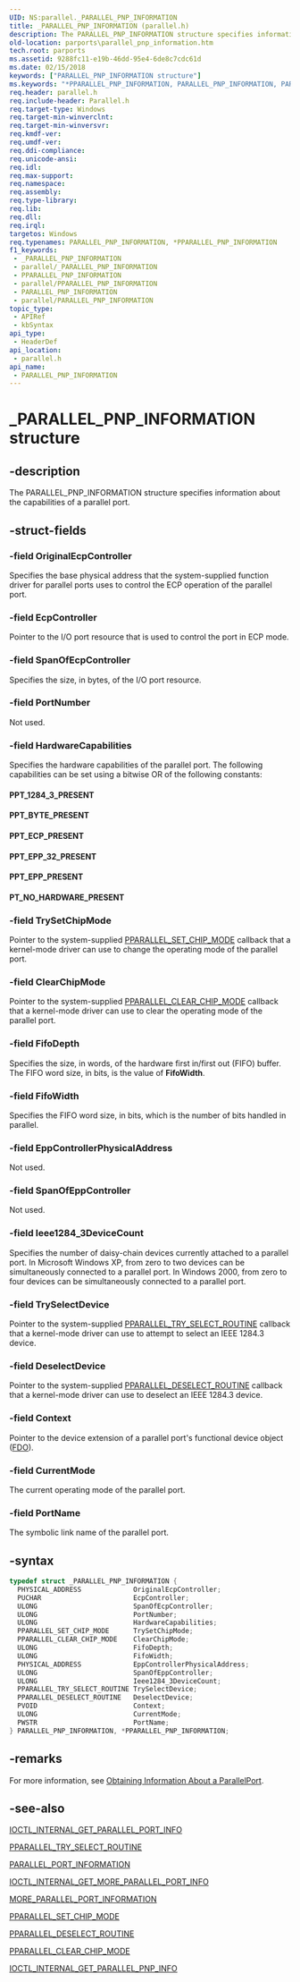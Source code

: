 ```yaml
---
UID: NS:parallel._PARALLEL_PNP_INFORMATION
title: _PARALLEL_PNP_INFORMATION (parallel.h)
description: The PARALLEL_PNP_INFORMATION structure specifies information about the capabilities of a parallel port.
old-location: parports\parallel_pnp_information.htm
tech.root: parports
ms.assetid: 9288fc11-e19b-46dd-95e4-6de8c7cdc61d
ms.date: 02/15/2018
keywords: ["PARALLEL_PNP_INFORMATION structure"]
ms.keywords: "*PPARALLEL_PNP_INFORMATION, PARALLEL_PNP_INFORMATION, PARALLEL_PNP_INFORMATION structure [Parallel Ports], PPARALLEL_PNP_INFORMATION, PPARALLEL_PNP_INFORMATION structure pointer [Parallel Ports], _PARALLEL_PNP_INFORMATION, cisspd_71ac405c-ab56-434c-a945-9afee36c0972.xml, parallel/PARALLEL_PNP_INFORMATION, parallel/PPARALLEL_PNP_INFORMATION, parports.parallel_pnp_information"
req.header: parallel.h
req.include-header: Parallel.h
req.target-type: Windows
req.target-min-winverclnt: 
req.target-min-winversvr: 
req.kmdf-ver: 
req.umdf-ver: 
req.ddi-compliance: 
req.unicode-ansi: 
req.idl: 
req.max-support: 
req.namespace: 
req.assembly: 
req.type-library: 
req.lib: 
req.dll: 
req.irql: 
targetos: Windows
req.typenames: PARALLEL_PNP_INFORMATION, *PPARALLEL_PNP_INFORMATION
f1_keywords:
 - _PARALLEL_PNP_INFORMATION
 - parallel/_PARALLEL_PNP_INFORMATION
 - PPARALLEL_PNP_INFORMATION
 - parallel/PPARALLEL_PNP_INFORMATION
 - PARALLEL_PNP_INFORMATION
 - parallel/PARALLEL_PNP_INFORMATION
topic_type:
 - APIRef
 - kbSyntax
api_type:
 - HeaderDef
api_location:
 - parallel.h
api_name:
 - PARALLEL_PNP_INFORMATION
---
```


# _PARALLEL_PNP_INFORMATION structure


## -description

The PARALLEL_PNP_INFORMATION structure specifies information about the capabilities of a parallel port.

## -struct-fields

### -field OriginalEcpController

Specifies the base physical address that the system-supplied function driver for parallel ports uses to control the ECP operation of the parallel port.

### -field EcpController

Pointer to the I/O port resource that is used to control the port in ECP mode.

### -field SpanOfEcpController

Specifies the size, in bytes, of the I/O port resource.

### -field PortNumber

Not used.

### -field HardwareCapabilities

Specifies the hardware capabilities of the parallel port. The following capabilities can be set using a bitwise OR of the following constants:





#### PPT_1284_3_PRESENT



#### PPT_BYTE_PRESENT



#### PPT_ECP_PRESENT



#### PPT_EPP_32_PRESENT



#### PPT_EPP_PRESENT



#### PT_NO_HARDWARE_PRESENT

### -field TrySetChipMode

Pointer to the system-supplied <a href="..\parallel\nc-parallel-pparallel_set_chip_mode.md">PPARALLEL_SET_CHIP_MODE</a> callback that a kernel-mode driver can use to change the operating mode of the parallel port.

### -field ClearChipMode

Pointer to the system-supplied <a href="..\parallel\nc-parallel-pparallel_clear_chip_mode.md">PPARALLEL_CLEAR_CHIP_MODE</a> callback that a kernel-mode driver can use to clear the operating mode of the parallel port.

### -field FifoDepth

Specifies the size, in words, of the hardware first in/first out (FIFO) buffer. The FIFO word size, in bits, is the value of <b>FifoWidth</b>.

### -field FifoWidth

Specifies the FIFO word size, in bits, which is the number of bits handled in parallel.

### -field EppControllerPhysicalAddress

Not used.

### -field SpanOfEppController

Not used.

### -field Ieee1284_3DeviceCount

Specifies the number of daisy-chain devices currently attached to a parallel port. In Microsoft Windows XP, from zero to two devices can be simultaneously connected to a parallel port. In Windows 2000, from zero to four devices can be simultaneously connected to a parallel port.

### -field TrySelectDevice

Pointer to the system-supplied <a href="..\parallel\nc-parallel-pparallel_try_select_routine.md">PPARALLEL_TRY_SELECT_ROUTINE</a> callback that a kernel-mode driver can use to attempt to select an IEEE 1284.3 device.

### -field DeselectDevice

Pointer to the system-supplied <a href="..\parallel\nc-parallel-pparallel_deselect_routine.md">PPARALLEL_DESELECT_ROUTINE</a> callback that a kernel-mode driver can use to deselect an IEEE 1284.3 device.

### -field Context

Pointer to the device extension of a parallel port's functional device object (<a href="https://docs.microsoft.com/windows-hardware/drivers/">FDO</a>).

### -field CurrentMode

The current operating mode of the parallel port.

### -field PortName

The symbolic link name of the parallel port.

## -syntax

```cpp
typedef struct _PARALLEL_PNP_INFORMATION {
  PHYSICAL_ADDRESS             OriginalEcpController;
  PUCHAR                       EcpController;
  ULONG                        SpanOfEcpController;
  ULONG                        PortNumber;
  ULONG                        HardwareCapabilities;
  PPARALLEL_SET_CHIP_MODE      TrySetChipMode;
  PPARALLEL_CLEAR_CHIP_MODE    ClearChipMode;
  ULONG                        FifoDepth;
  ULONG                        FifoWidth;
  PHYSICAL_ADDRESS             EppControllerPhysicalAddress;
  ULONG                        SpanOfEppController;
  ULONG                        Ieee1284_3DeviceCount;
  PPARALLEL_TRY_SELECT_ROUTINE TrySelectDevice;
  PPARALLEL_DESELECT_ROUTINE   DeselectDevice;
  PVOID                        Context;
  ULONG                        CurrentMode;
  PWSTR                        PortName;
} PARALLEL_PNP_INFORMATION, *PPARALLEL_PNP_INFORMATION;
```

## -remarks

For more information, see <a href="https://docs.microsoft.com/previous-versions/ff544223(v=vs.85)">Obtaining Information About a ParallelPort</a>.

## -see-also

<a href="..\parallel\ni-parallel-ioctl_internal_get_parallel_port_info.md">IOCTL_INTERNAL_GET_PARALLEL_PORT_INFO</a>



<a href="..\parallel\nc-parallel-pparallel_try_select_routine.md">PPARALLEL_TRY_SELECT_ROUTINE</a>



<a href="..\parallel\ns-parallel-_parallel_port_information.md">PARALLEL_PORT_INFORMATION</a>



<a href="..\parallel\ni-parallel-ioctl_internal_get_more_parallel_port_info.md">IOCTL_INTERNAL_GET_MORE_PARALLEL_PORT_INFO</a>



<a href="..\parallel\ns-parallel-_more_parallel_port_information.md">MORE_PARALLEL_PORT_INFORMATION</a>



<a href="..\parallel\nc-parallel-pparallel_set_chip_mode.md">PPARALLEL_SET_CHIP_MODE</a>



<a href="..\parallel\nc-parallel-pparallel_deselect_routine.md">PPARALLEL_DESELECT_ROUTINE</a>



<a href="..\parallel\nc-parallel-pparallel_clear_chip_mode.md">PPARALLEL_CLEAR_CHIP_MODE</a>



<a href="..\parallel\ni-parallel-ioctl_internal_get_parallel_pnp_info.md">IOCTL_INTERNAL_GET_PARALLEL_PNP_INFO</a>

